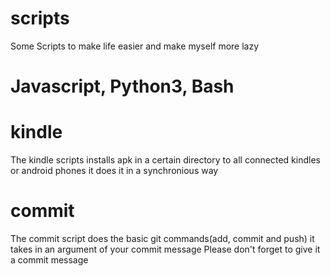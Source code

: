 # scripts
Some Scripts to make life easier and make myself more lazy 
# Javascript, Python3, Bash

# kindle

The kindle scripts installs apk in a certain directory to all connected kindles or android phones
it does it in a synchronious way

# commit 
The commit script does the basic git commands(add, commit and push) it takes in an argument of your commit message
Please don't forget to give it a commit message
